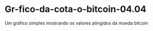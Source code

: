 # Gr-fico-da-cota-o-bitcoin-04.04
Um gráfico simples mostrando os valores atingidos da moeda bitcoin
